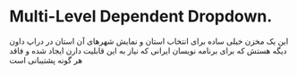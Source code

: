 # Multi-Level Dependent Dropdown.

این یک مخزن خیلی ساده برای انتخاب استان و نمایش شهرهای آن استان در دراپ داون دیگه هستش که برای برنامه نویسان ایرانی که نیاز به این قابلیت دارن ایجاد شده و فاقد هر گونه پشتیبانی است
